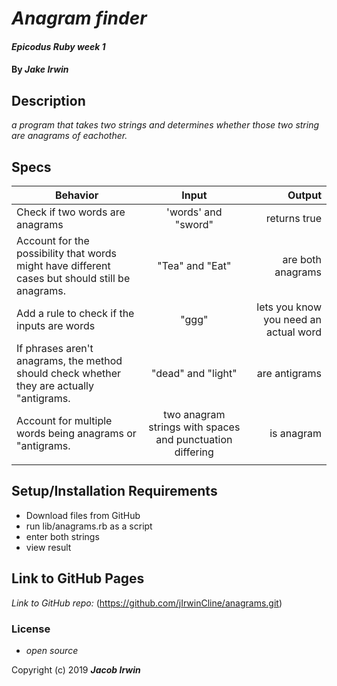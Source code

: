 # _Anagram finder_

#### _Epicodus Ruby week 1_

#### By _**Jake Irwin**_

## Description

_a program that takes two strings and determines whether those two string are anagrams of eachother._

## Specs

| Behavior | Input | Output |
| ------------- |:-------------:| -----:|
|Check if two words are anagrams| 'words' and "sword"| returns true|
|Account for the possibility that words might have different cases but should still be anagrams.| "Tea" and "Eat"| are both anagrams|
|Add a rule to check if the inputs are words|"ggg" | lets you know you need an actual word|
|If phrases aren't anagrams, the method should check whether they are actually "antigrams.| "dead" and "light" |are antigrams|
|Account for multiple words being anagrams or "antigrams.| two anagram strings with spaces and punctuation differing | is anagram |
||||

## Setup/Installation Requirements

* Download files from GitHub
* run lib/anagrams.rb as a script
* enter both strings
* view result


## Link to GitHub Pages

_Link to GitHub repo:_
(https://github.com/jIrwinCline/anagrams.git)


### License

* _open source_

Copyright (c) 2019 **_Jacob Irwin_**
